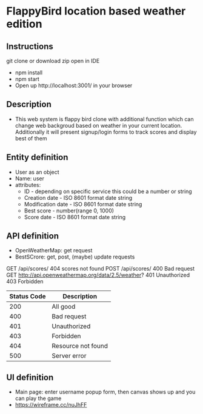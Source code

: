 # FlappyBird location based weather edition

## Instructions

git clone or download zip
open in IDE

- npm install
- npm start
- Open up http://localhost:3001/ in your browser

## Description

- This web system is flappy bird clone with additional function which can change web backgroud based on weather in your current location. Additionally it will present signup/login forms to track scores and display best of them

## Entity definition

- User as an object
- Name: user
- attributes:
  - ID - depending on specific service this could be a number or string
  - Creation date - ISO 8601 format date string
  - Modification date - ISO 8601 format date string
  - Best score - number(range 0, 1000)
  - Score date - ISO 8601 format date string

## API definition

- OpenWeatherMap: get request
- BestSCrore: get, post, (maybe) update requests

GET /api/scores/
404 scores not found
POST /api/scores/
400 Bad request
GET http://api.openweathermap.org/data/2.5/weather?
401 Unauthorized
403 Forbidden

| Status Code | Description        |
| ----------- | ------------------ |
| 200         | All good           |
| 400         | Bad request        |
| 401         | Unauthorized       |
| 403         | Forbidden          |
| 404         | Resource not found |
| 500         | Server error       |

## UI definition

- Main page: enter username popup form, then canvas shows up and you can play the game
- https://wireframe.cc/nuJhFF

